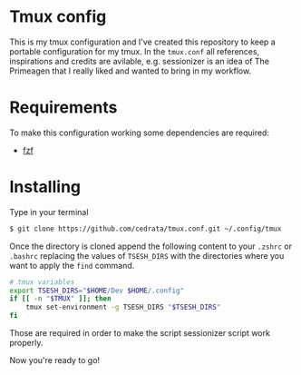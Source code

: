 # Tmux config
This is my tmux configuration and I've created this repository to keep a portable configuration for my tmux.
In the `tmux.conf` all references, inspirations and credits are avilable, e.g. sessionizer is an idea of The Primeagen that I really liked and wanted to bring in my workflow.

# Requirements
To make this configuration working some dependencies are required:
- [fzf](https://github.com/junegunn/fzf)

# Installing
Type in your terminal 
```bash
$ git clone https://github.com/cedrata/tmux.conf.git ~/.config/tmux
```

Once the directory is cloned append the following content to your `.zshrc` or `.bashrc` replacing the values of `TSESH_DIRS` with the directories where you want to apply the `find` command.
```bash
# tmux variables
export TSESH_DIRS="$HOME/Dev $HOME/.config"
if [[ -n "$TMUX" ]]; then
    tmux set-environment -g TSESH_DIRS "$TSESH_DIRS"
fi

```
Those are required in order to make the script sessionizer script work properly.

Now you're ready to go!
